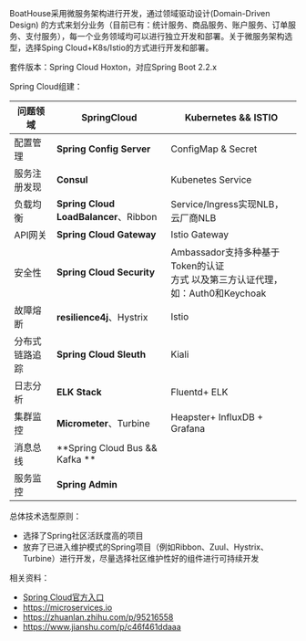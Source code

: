 BoatHouse采用微服务架构进行开发，通过领域驱动设计(Domain-Driven Design) 的方式来划分业务（目前已有：统计服务、商品服务、账户服务、订单服务、支付服务），每一个业务领域均可以进行独立开发和部署。关于微服务架构选型，选择Sping Cloud+K8s/Istio的方式进行开发和部署。

套件版本：Spring Cloud Hoxton，对应Spring Boot 2.2.x

Spring Cloud组建：

|  问题领域 |  SpringCloud |  Kubernetes && ISTIO |
| ------------ | ------------ | ------------ |
| 配置管理  | **Spring Config Server**  | ConfigMap & Secret |
| 服务注册发现  | **Consul** | Kubenetes Service  |
| 负载均衡 | **Spring Cloud LoadBalancer**、Ribbon  | Service/Ingress实现NLB，云厂商NLB​ |
| API网关  | **Spring Cloud Gateway**  | Istio Gateway​ |
| 安全性  | **Spring Cloud Security**  | Ambassador支持多种基于Token的认证<br>方式 以及第三方认证代理，如：Auth0和Keychoak​  |
| 故障熔断  | **resilience4j**、Hystrix | Istio |
| 分布式链路追踪 | **Spring Cloud Sleuth** | Kiali |
| 日志分析 | **ELK Stack** | Fluentd+ ELK​ |
| 集群监控 | **Micrometer**、Turbine| Heapster+ InfluxDB + Grafana |
| 消息总线 | **Spring Cloud Bus && Kafka ** |   |
| 服务监控 | **Spring Admin**|  |



总体技术选型原则：

 - 选择了Spring社区活跃度高的项目
 - 放弃了已进入维护模式的Spring项目（例如Ribbon、Zuul、Hystrix、Turbine）进行开发，尽量选择社区维护性好的组件进行可持续开发

相关资料：
- [Spring Cloud官方入口](https://spring.io/projects/spring-cloud)
- https://microservices.io
- https://zhuanlan.zhihu.com/p/95216558
- https://www.jianshu.com/p/c46f461ddaaa
